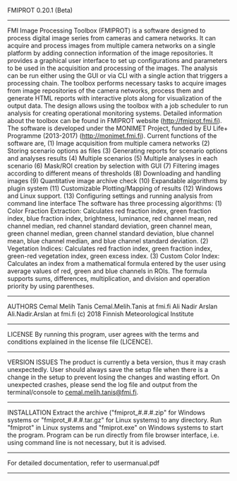 FMIPROT 0.20.1 (Beta)
***************************************************************
FMI Image Processing Toolbox (FMIPROT) is a software designed to process digital image series from cameras and camera networks. It can acquire and process images from multiple camera networks on a single platform by adding connection information of the image repositories. It provides a graphical user interface to set up configurations and parameters to be used in the acquisition and processing of the images. The analysis can be run either using the GUI or via CLI with a single action that triggers a processing chain. The toolbox performs necessary tasks to acquire images from image repositories of the camera networks, process them and generate HTML reports with interactive plots along for visualization of the output data. The design allows using the toolbox with a job scheduler to run analysis for creating operational monitoring systems. Detailed information about the toolbox can be found in FMIPROT website (http://fmiprot.fmi.fi). The software is developed under the MONIMET Project, funded by EU Life+ Programme (2013-2017) (http://monimet.fmi.fi).
Current functions of the software are,
(1) Image acquisition from multiple camera networks
(2) Storing scenario options as files
(3) Generating reports for scenario options and analyses results
(4) Multiple scenarios
(5) Multiple analyses in each scenario
(6) Mask/ROI creation by selection with GUI
(7) Filtering images according to different means of thresholds
(8) Downloading and handling images
(9) Quantitative image archive check
(10) Expandable algorithms by plugin system
(11) Customizable Plotting/Mapping of results
(12) Windows and Linux support.
(13) Configuring settings and running analysis from command line interface
The software has three processing algorithms:
(1) Color Fraction Extraction: Calculates red fraction index, green fraction index, blue fraction index, brightness, luminance, red channel mean, red channel median, red channel standard deviation, green channel mean, green channel median, green channel standard deviation, blue channel mean, blue channel median, and blue channel standard deviation.
(2) Vegetation Indices: Calculates red fraction index, green fraction index, green-red vegetation index, green excess index.
(3) Custom Color Index: Calculates an index from a mathematical formula entered by the user using average values of red, green and blue channels in ROIs. The formula supports sums, differences, multiplication, and division and operation priority by using parentheses.
***************************************************************
AUTHORS
Cemal Melih Tanis Cemal.Melih.Tanis at fmi.fi
Ali Nadir Arslan Ali.Nadir.Arslan at fmi.fi
(c) 2018 Finnish Meteorological Institute
***************************************************************
LICENSE
By running this program, user agrees with the terms and conditions explained in the license file (LICENCE).
***************************************************************
VERSION ISSUES
The product is currently a beta version, thus it may crash unexpectedly. User should always save the setup file when there is a change in the setup to prevent losing the changes and wasting effort.
On unexpected crashes, please send the log file and output from the terminal/console to cemal.melih.tanis@fmi.fi.
***************************************************************
INSTALLATION
Extract the archive ("fmiprot_#.#.#.zip" for Windows systems or "fmiprot_#.#.#.tar.gz" for Linux systems) to any directory. Run "fmiprot" in Linux systems and "fmiprot.exe" on Windows systems to start the program. Program can be run directly from file browser interface, i.e. using command line is not necessary, but it is advised.
***************************************************************
For detailed documentation, refer to usermanual.pdf
***************************************************************
